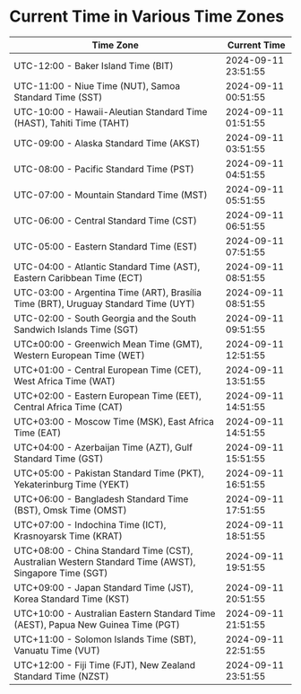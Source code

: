# Current Time in Various Time Zones

| Time Zone | Current Time |
|-----------|--------------|
| UTC-12:00 - Baker Island Time (BIT) | 2024-09-11 23:51:55 |
| UTC-11:00 - Niue Time (NUT), Samoa Standard Time (SST) | 2024-09-11 00:51:55 |
| UTC-10:00 - Hawaii-Aleutian Standard Time (HAST), Tahiti Time (TAHT) | 2024-09-11 01:51:55 |
| UTC-09:00 - Alaska Standard Time (AKST) | 2024-09-11 03:51:55 |
| UTC-08:00 - Pacific Standard Time (PST) | 2024-09-11 04:51:55 |
| UTC-07:00 - Mountain Standard Time (MST) | 2024-09-11 05:51:55 |
| UTC-06:00 - Central Standard Time (CST) | 2024-09-11 06:51:55 |
| UTC-05:00 - Eastern Standard Time (EST) | 2024-09-11 07:51:55 |
| UTC-04:00 - Atlantic Standard Time (AST), Eastern Caribbean Time (ECT) | 2024-09-11 08:51:55 |
| UTC-03:00 - Argentina Time (ART), Brasília Time (BRT), Uruguay Standard Time (UYT) | 2024-09-11 08:51:55 |
| UTC-02:00 - South Georgia and the South Sandwich Islands Time (SGT) | 2024-09-11 09:51:55 |
| UTC±00:00 - Greenwich Mean Time (GMT), Western European Time (WET) | 2024-09-11 12:51:55 |
| UTC+01:00 - Central European Time (CET), West Africa Time (WAT) | 2024-09-11 13:51:55 |
| UTC+02:00 - Eastern European Time (EET), Central Africa Time (CAT) | 2024-09-11 14:51:55 |
| UTC+03:00 - Moscow Time (MSK), East Africa Time (EAT) | 2024-09-11 14:51:55 |
| UTC+04:00 - Azerbaijan Time (AZT), Gulf Standard Time (GST) | 2024-09-11 15:51:55 |
| UTC+05:00 - Pakistan Standard Time (PKT), Yekaterinburg Time (YEKT) | 2024-09-11 16:51:55 |
| UTC+06:00 - Bangladesh Standard Time (BST), Omsk Time (OMST) | 2024-09-11 17:51:55 |
| UTC+07:00 - Indochina Time (ICT), Krasnoyarsk Time (KRAT) | 2024-09-11 18:51:55 |
| UTC+08:00 - China Standard Time (CST), Australian Western Standard Time (AWST), Singapore Time (SGT) | 2024-09-11 19:51:55 |
| UTC+09:00 - Japan Standard Time (JST), Korea Standard Time (KST) | 2024-09-11 20:51:55 |
| UTC+10:00 - Australian Eastern Standard Time (AEST), Papua New Guinea Time (PGT) | 2024-09-11 21:51:55 |
| UTC+11:00 - Solomon Islands Time (SBT), Vanuatu Time (VUT) | 2024-09-11 22:51:55 |
| UTC+12:00 - Fiji Time (FJT), New Zealand Standard Time (NZST) | 2024-09-11 23:51:55 |
